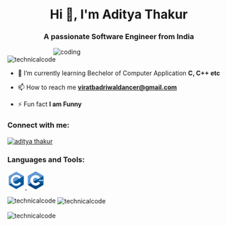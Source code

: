 <h1 align="center">Hi 👋, I'm Aditya Thakur</h1>
<h3 align="center">A passionate Software Engineer from India</h3>

<img align="right" alt="coding" width="400" src="![image](https://github.com/Technicalcode/Technicalcode/assets/142370280/94b5f65d-c4ff-4069-8d48-17a3cb6fe76e)
">

<p align="left"> <img src="https://komarev.com/ghpvc/?username=technicalcode&label=Profile%20views&color=0e75b6&style=flat" alt="technicalcode" /> </p>

- 🌱 I’m currently learning Bechelor of Computer Application **C, C++ etc**

- 📫 How to reach me **viratbadriwaldancer@gmail.com**

- ⚡ Fun fact **I am Funny**

<h3 align="left">Connect with me:</h3>
<p align="left">
<a href="https://linkedin.com/in/aditya thakur" target="blank"><img align="center" src="https://raw.githubusercontent.com/rahuldkjain/github-profile-readme-generator/master/src/images/icons/Social/linked-in-alt.svg" alt="aditya thakur" height="30" width="40" /></a>
</p>

<h3 align="left">Languages and Tools:</h3>
<p align="left"> <a href="https://www.cprogramming.com/" target="_blank" rel="noreferrer"> <img src="https://raw.githubusercontent.com/devicons/devicon/master/icons/c/c-original.svg" alt="c" width="40" height="40"/> </a> <a href="https://www.w3schools.com/cpp/" target="_blank" rel="noreferrer"> <img src="https://raw.githubusercontent.com/devicons/devicon/master/icons/cplusplus/cplusplus-original.svg" alt="cplusplus" width="40" height="40"/> </a> </p>

<p><img align="left" src="https://github-readme-stats.vercel.app/api/top-langs?username=technicalcode&show_icons=true&locale=en&layout=compact" alt="technicalcode" /></p>

<p>&nbsp;<img align="center" src="https://github-readme-stats.vercel.app/api?username=technicalcode&show_icons=true&locale=en" alt="technicalcode" /></p>

<p><img align="center" src="https://github-readme-streak-stats.herokuapp.com/?user=technicalcode&" alt="technicalcode" /></p>
